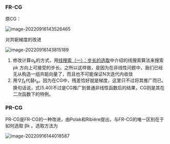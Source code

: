 ### FR-CG

原CG：

![image-20220916143526465](./imags/image-20220916143526465.png)

对共轭梯度的改进

![image-20220916143815189](./imags/image-20220916143815189.png)

1. 修改计算$\alpha_k$的方式，用[线搜索（一）：步长的选取](https://zhuanlan.zhihu.com/p/90758617)中介绍的线搜索算法来搜索 pk 方向上可接受的步长。之所以这样做，是因为在非线性问题中，我们已经无从构造一组共轭向量了，而且也不可能保证N次迭代内收敛
2. 用$\nabla f_k$代替$r_k$。因为在CG中，残差恰好就是梯度，这里只不过将其推广而已。换句话说，式(5.40)不过是CG推广到普通非线性函数后的结果，CG则是其在二次函数下的特例。

### PR-CG

PR-CG是FR-CG的一种改进，由Polak和Ribière提出，与FR-CG的唯一区别在于如何选取 βk 。选取方法为

![image-20220916144018587](./imags/image-20220916144018587.png)

